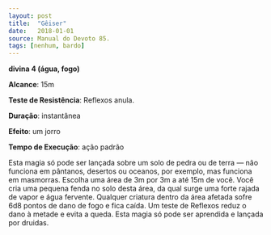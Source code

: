 ```yaml
---
layout: post
title:  "Gêiser"
date:   2018-01-01
source: Manual do Devoto 85.
tags: [nenhum, bardo]
---
```


**divina 4 (água, fogo)**

**Alcance**: 15m

**Teste de Resistência**: Reflexos anula.

**Duração**: instantânea

**Efeito**: um jorro

**Tempo de Execução**: ação padrão

Esta magia só pode ser lançada sobre um solo de pedra ou de terra — não funciona em pântanos, desertos ou oceanos, por exemplo, mas funciona em masmorras. Escolha uma área de 3m por 3m a até 15m de você. Você cria uma pequena fenda no solo desta área, da qual surge uma forte rajada de vapor e água fervente. Qualquer criatura dentro da área afetada sofre 6d8 pontos de dano de fogo e fica caída. Um teste de Reflexos reduz o dano à metade e evita a queda. Esta magia só pode ser aprendida e lançada por druidas.

